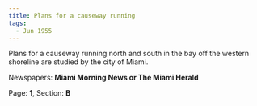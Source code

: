```yaml
---  
title: Plans for a causeway running  
tags:  
  - Jun 1955  
---  
```

  
Plans for a causeway running north and south in the bay off the western shoreline are studied by the city of Miami.  
  
Newspapers: **Miami Morning News or The Miami Herald**  
  
Page: **1**, Section: **B** 
